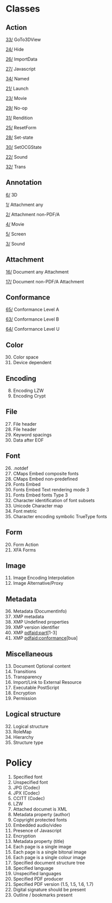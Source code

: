 # Classes
## Action
[33/](33/README.md) GoTo3DView

[24/](24/README.md) Hide

[26/](26/README.md) ImportData

[27/](27/README.md) Javascript

[34/](34/README.md) Named

[21/](21/README.md) Launch

[23/](23/README.md) Movie

[29/](29/README.md) No-op

[31/](31/README.md) Rendition

[25/](25/README.md) ResetForm

[28/](28/README.md) Set-state

[30/](30/README.md) SetOCGState

[22/](22/README.md) Sound

[32/](32/README.md) Trans

## Annotation
[6/](6/README.md) 3D

[1/](1/README.md) Attachment any

[2/](2/README.md) Attachment non-PDF/A

[4/](4/README.md) Movie

[5/](5/README.md) Screen

[3/](3/README.md) Sound
## Attachment
[16/](16/README.md) Document any Attachment

[17/](16/README.md) Document non-PDF/A Attachment
## Conformance
[65/](65/README.md) Conformance Level A

[63/](63/README.md) Conformance Level B

[64/](64/README.md) Conformance Level U
## Color
30. Color space 
31. Device dependent
## Encoding 
8. Encoding LZW
9. Encoding Crypt
## File
27. File header
28. File header
29. Keyword spacings
50. Data after EOF
## Font
26. .notdef
41. CMaps Embed composite fonts
42. CMaps Embed non-predefined
43. Fonts Embed
44. Fonts Embed Text rendering mode 3
45. Fonts Embed fonts Type 3
46. Character identification of font subsets
47. Unicode Character map
48. Font metric
49. Character encoding symbolic TrueType fonts
## Form
20. Form Action
21. XFA Forms
## Image
11. Image Encoding Interpolation
12. Image Alternative/Proxy
## Metadata
36. Metadata (DocumentInfo)
37. XMP metadata
37. XMP Undefined properties
38. XMP version identifier
39. XMP <pdfaid:part>[1-3]
40. XMP <pdfaid:conformance>[bua]
## Miscellaneous
13. Document Optional content
14. Transitions
15. Transparency
16. Import/Link to External Resource
19. Executable PostScript
24. Encryption
25. Permission
## Logical structure
32. Logical structure
33. RoleMap
34. Hierarchy
35. Structure type
# Policy
1. Specified font
2. Unspecified font
3. JPG (Codec)
4. JPX (Codec)
5. CCITT (Codec)
6. LZW
7. Attached documet is XML
8. Metadata property (author)
9. Copyright protected fonts
10. Embedded audio/video
11. Presence of Javascript
12. Encryption
13. Metadata property (title)
14. Each page is a single image
15. Each page is a single bitonal image
16. Each page is a single colour image
17. Specified document structure tree
18. Specified language
19. Unspecified languages
20. Specified PDF producer
21. Specified PDF version (1.5, 1.5, 1.6, 1.7)
22. Digital signature should be present
23. Outline / bookmarks present

